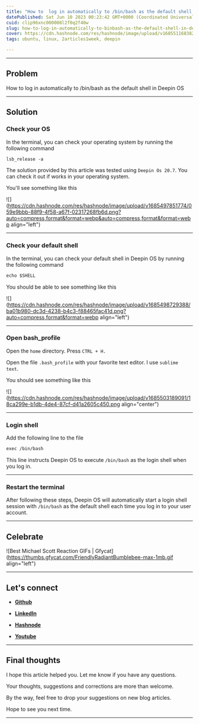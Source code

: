 ```yaml
---
title: "How to  log in automatically to /bin/bash as the default shell in Deepin OS"
datePublished: Sat Jun 10 2023 00:23:42 GMT+0000 (Coordinated Universal Time)
cuid: clip96xnc000008l2f0q2f40w
slug: how-to-log-in-automatically-to-binbash-as-the-default-shell-in-deepin-os
cover: https://cdn.hashnode.com/res/hashnode/image/upload/v1685511683823/ab14aa25-adb9-4745-afe7-e7cffd9cdbe3.jpeg
tags: ubuntu, linux, 2articles1week, deepin

---
```


---

## **Problem**

How to log in automatically to /bin/bash as the default shell in Deepin OS

---

## **Solution**

### **Check your OS**

In the terminal, you can check your operating system by running the following command

```apache
lsb_release -a
```

The solution provided by this article was tested using `Deepin Os 20.7`. You can check it out if works in your operating system.

You'll see something like this

![](https://cdn.hashnode.com/res/hashnode/image/upload/v1685497851774/059e9bbb-88f9-4f58-a67f-02317268fb6d.png?auto=compress,format&format=webp&auto=compress,format&format=webp align="left")

---

### **Check your default shell**

In the terminal, you can check your default shell in Deepin OS by running the following command

```apache
echo $SHELL
```

You should be able to see something like this

![](https://cdn.hashnode.com/res/hashnode/image/upload/v1685498729388/ba01b980-dc3d-4238-b4c3-f88465fac41d.png?auto=compress,format&format=webp align="left")

---

### Open bash\_profile

Open the `home` directory. Press `CTRL + H.`

Open the file `.bash_profile` with your favorite text editor. I use `sublime text`.

You should see something like this

![](https://cdn.hashnode.com/res/hashnode/image/upload/v1685503189091/18ca299e-b1db-4de4-87cf-d41a2605c450.png align="center")

---

### Login shell

Add the following line to the file

```apache
exec /bin/bash
```

This line instructs Deepin OS to execute `/bin/bash` as the login shell when you log in.

---

### Restart the terminal

After following these steps, Deepin OS will automatically start a login shell session with `/bin/bash` as the default shell each time you log in to your user account.

---

## **Celebrate**

![Best Michael Scott Reaction GIFs | Gfycat](https://thumbs.gfycat.com/FriendlyRadiantBumblebee-max-1mb.gif align="left")

---

## **Let's connect**

* [**Github**](https://github.com/alexcalaca)
    
* [**LinkedIn**](https://linkedin.com/in/alexandrecalacaofficial)
    
* [**Hashnode**](https://hashnode.com/onboard?next=/@alexandrecalaca)
    
* [**Youtube**](https://www.youtube.com/@alexandrecalacaofficial)
    

---

## **Final thoughts**

I hope this article helped you. Let me know if you have any questions.

Your thoughts, suggestions and corrections are more than welcome.

By the way, feel free to drop your suggestions on new blog articles.

Hope to see you next time.

---
